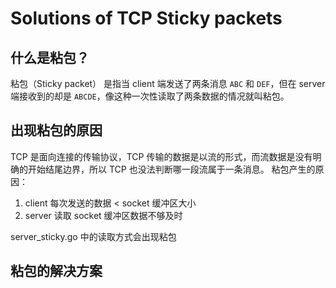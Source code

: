 # Solutions of TCP Sticky packets

## 什么是粘包？

粘包（Sticky packet） 是指当 client  端发送了两条消息 `ABC` 和 `DEF`，但在 server 端接收到的却是 `ABCDE`，像这种一次性读取了两条数据的情况就叫粘包。

## 出现粘包的原因

TCP 是面向连接的传输协议，TCP 传输的数据是以流的形式，而流数据是没有明确的开始结尾边界，所以 TCP 也没法判断哪一段流属于一条消息。
粘包产生的原因：
1. client 每次发送的数据 < socket 缓冲区大小
2. server 读取 socket 缓冲区数据不够及时

server_sticky.go 中的读取方式会出现粘包

## 粘包的解决方案

